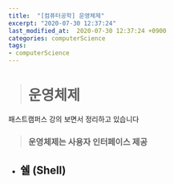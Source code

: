 ```yaml
---
title:  "[컴퓨터공학] 운영체제"
excerpt: "2020-07-30 12:37:24"
last_modified_at:  2020-07-30 12:37:24 +0900
categories: computerScience
tags:
- computerScience
---
```


># 운영체제  

패스트캠퍼스 강의 보면서 정리하고 있습니다  

>### 운영체제는 사용자 인터페이스 제공  

- 쉘 (Shell)
  - 

